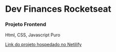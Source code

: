 # Dev Finances Rocketseat

### Projeto Frontend

Html, CSS, Javascript Puro

[Link do projeto hospedado no Netilify](https://alextelles-finances.netlify.app/)
